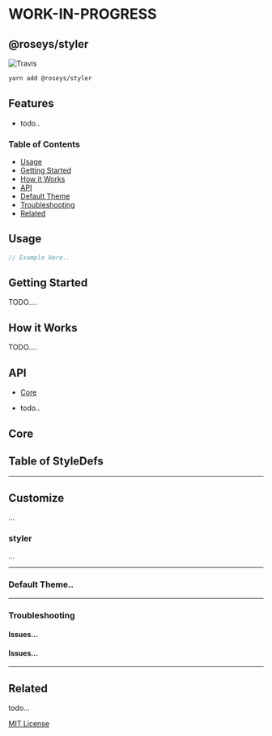# WORK-IN-PROGRESS

## @roseys/styler

![Travis](https://img.shields.io/travis/JoshRosenstein/styler.svg?style=for-the-badge)



```sh
yarn add @roseys/styler
```

## Features

- todo..

### Table of Contents

- [Usage](#usage)
- [Getting Started](#getting-started)
- [How it Works](#how-it-works)
- [API](#api)
- [Default Theme](#default-theme)
- [Troubleshooting](#troubleshooting)
- [Related](#related)

## Usage

```jsx
// Example Here..
```

## Getting Started

TODO....

## How it Works

TODO....

## API

- [Core](#core)

- todo..

## Core

## Table of StyleDefs

---

## Customize

...

### styler

...

---

### Default Theme..

---

### Troubleshooting

#### Issues...

#### Issues...

---

## Related

todo...

[MIT License](LICENSE.md)
